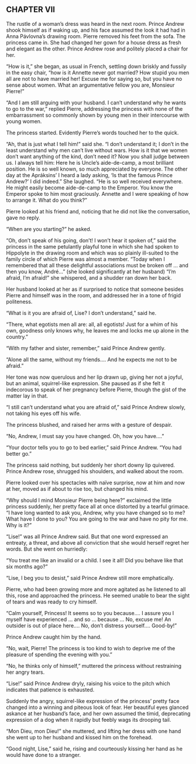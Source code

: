 ## CHAPTER VII

The rustle of a woman’s dress was heard in the next room. Prince
Andrew shook himself as if waking up, and his face assumed the look it
had had in Anna Pávlovna’s drawing room. Pierre removed his feet from
the sofa. The princess came in. She had changed her gown for a house
dress as fresh and elegant as the other. Prince Andrew rose and politely
placed a chair for her.

“How is it,” she began, as usual in French, settling down briskly
and fussily in the easy chair, “how is it Annette never got married?
How stupid you men all are not to have married her! Excuse me for saying
so, but you have no sense about women. What an argumentative fellow you
are, Monsieur Pierre!”

“And I am still arguing with your husband. I can’t understand why he
wants to go to the war,” replied Pierre, addressing the princess
with none of the embarrassment so commonly shown by young men in their
intercourse with young women.

The princess started. Evidently Pierre’s words touched her to the
quick.

“Ah, that is just what I tell him!” said she. “I don’t
understand it; I don’t in the least understand why men can’t live
without wars. How is it that we women don’t want anything of the kind,
don’t need it? Now you shall judge between us. I always tell him: Here
he is Uncle’s aide-de-camp, a most brilliant position. He is so
well known, so much appreciated by everyone. The other day at the
Apráksins’ I heard a lady asking, ‘Is that the famous Prince
Andrew?’ I did indeed.” She laughed. “He is so well received
everywhere. He might easily become aide-de-camp to the Emperor. You know
the Emperor spoke to him most graciously. Annette and I were speaking of
how to arrange it. What do you think?”

Pierre looked at his friend and, noticing that he did not like the
conversation, gave no reply.

“When are you starting?” he asked.

“Oh, don’t speak of his going, don’t! I won’t hear it spoken
of,” said the princess in the same petulantly playful tone in which
she had spoken to Hippolyte in the drawing room and which was so plainly
ill-suited to the family circle of which Pierre was almost a member.
“Today when I remembered that all these delightful associations
must be broken off ... and then you know, André...” (she looked
significantly at her husband) “I’m afraid, I’m afraid!” she
whispered, and a shudder ran down her back.

Her husband looked at her as if surprised to notice that someone besides
Pierre and himself was in the room, and addressed her in a tone of
frigid politeness.

“What is it you are afraid of, Lise? I don’t understand,” said he.

“There, what egotists men all are: all, all egotists! Just for a whim
of his own, goodness only knows why, he leaves me and locks me up alone
in the country.”

“With my father and sister, remember,” said Prince Andrew gently.

“Alone all the same, without my friends.... And he expects me not to
be afraid.”

Her tone was now querulous and her lip drawn up, giving her not a
joyful, but an animal, squirrel-like expression. She paused as if she
felt it indecorous to speak of her pregnancy before Pierre, though the
gist of the matter lay in that.

“I still can’t understand what you are afraid of,” said Prince
Andrew slowly, not taking his eyes off his wife.

The princess blushed, and raised her arms with a gesture of despair.

“No, Andrew, I must say you have changed. Oh, how you have....”

“Your doctor tells you to go to bed earlier,” said Prince Andrew.
“You had better go.”

The princess said nothing, but suddenly her short downy lip quivered.
Prince Andrew rose, shrugged his shoulders, and walked about the room.

Pierre looked over his spectacles with naïve surprise, now at him and
now at her, moved as if about to rise too, but changed his mind.

“Why should I mind Monsieur Pierre being here?” exclaimed the little
princess suddenly, her pretty face all at once distorted by a tearful
grimace. “I have long wanted to ask you, Andrew, why you have changed
so to me? What have I done to you? You are going to the war and have no
pity for me. Why is it?”

“Lise!” was all Prince Andrew said. But that one word expressed
an entreaty, a threat, and above all conviction that she would herself
regret her words. But she went on hurriedly:

“You treat me like an invalid or a child. I see it all! Did you behave
like that six months ago?”

“Lise, I beg you to desist,” said Prince Andrew still more
emphatically.

Pierre, who had been growing more and more agitated as he listened to
all this, rose and approached the princess. He seemed unable to bear the
sight of tears and was ready to cry himself.

“Calm yourself, Princess! It seems so to you because.... I assure you
I myself have experienced ... and so ... because ... No, excuse me!
An outsider is out of place here.... No, don’t distress yourself....
Good-by!”

Prince Andrew caught him by the hand.

“No, wait, Pierre! The princess is too kind to wish to deprive me of
the pleasure of spending the evening with you.”

“No, he thinks only of himself,” muttered the princess without
restraining her angry tears.

“Lise!” said Prince Andrew dryly, raising his voice to the pitch
which indicates that patience is exhausted.

Suddenly the angry, squirrel-like expression of the princess’ pretty
face changed into a winning and piteous look of fear. Her beautiful eyes
glanced askance at her husband’s face, and her own assumed the timid,
deprecating expression of a dog when it rapidly but feebly wags its
drooping tail.

“Mon Dieu, mon Dieu!” she muttered, and lifting her dress with one
hand she went up to her husband and kissed him on the forehead.

“Good night, Lise,” said he, rising and courteously kissing her hand
as he would have done to a stranger.





